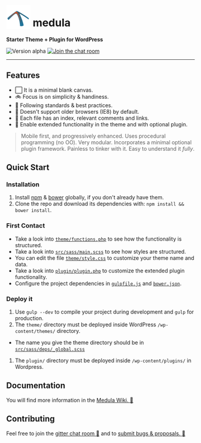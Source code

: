 # <img src="https://raw.githubusercontent.com/andamira/medula/master/src/img/favicon-big.png" height="64" valign="bottom"> medula

**Starter Theme + Plugin for WordPress**

![Version alpha](https://img.shields.io/badge/version-alpha-D6A920.svg)
[![Join the chat room](https://img.shields.io/badge/open-chat_room-21759b.svg)](https://gitter.im/andamira/medula)

******

## Features

- :white_large_square: It is a minimal blank canvas.
- :bike: Focus is on simplicity & handiness.
- :book: Following standards & best practices.
- :put_litter_in_its_place: Doesn't support older browsers (IE8) by default.
- :memo: Each file has an index, relevant comments and links.
- :rocket: Enable extended functionality in the theme and with optional plugin.

> Mobile first, and progressively enhanced. Uses procedural programming (no OO). Very modular. Incorporates a minimal optional plugin framework. Painless to tinker with it. Easy to understand it _fully_.

## Quick Start

### Installation

1. Install [npm](https://www.npmjs.com/) & [bower](http://bower.io/) globally, if you don't already have them.
1. Clone the repo and download its dependencies with: `npm install && bower install`.

### First Contact

* Take a look into [`theme/functions.php`](theme/functions.php) to see how the functionality is structured.
* Take a look into [`src/sass/main.scss`](src/sass/main.scss) to see how styles are structured.
* You can edit the file [`theme/style.css`](theme/style.css) to customize your theme name and data.
* Take a look into [`plugin/plugin.php`](plugin/plugin.php) to customize the extended plugin functionality.
* Configure the project dependencies in [`gulpfile.js`](gulpfile.js) and [`bower.json`](bower.json).

### Deploy it

1. Use `gulp --dev` to compile your project during development and `gulp` for production.
1. The `theme/` directory must be deployed inside WordPress `/wp-content/themes/` directory.
  * The name you give the theme directory should be in [`src/sass/deps/_global.scss`](src/sass/deps/_global.scss)
1. The `plugin/` directory must be deployed inside `/wp-content/plugins/` in Wordpress.

## Documentation

You will find more information in the [Medula Wiki. :blue_book:](https://github.com/andamira/medula/wiki)

## Contributing

Feel free to join the [gitter chat room :speech_balloon:](https://gitter.im/andamira/medula) and to [submit bugs & proposals. :construction:](https://github.com/andamira/medula/issues)
